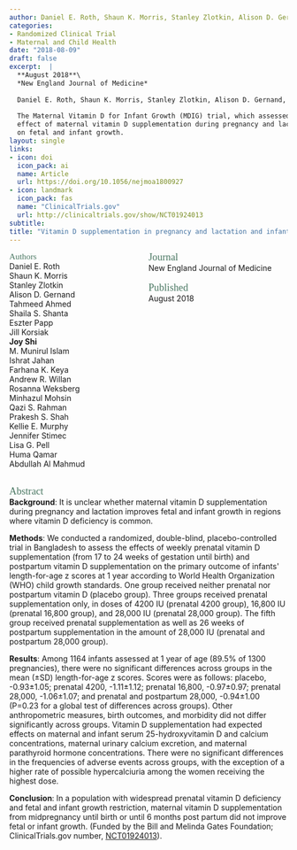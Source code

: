 ```yaml
---
author: Daniel E. Roth, Shaun K. Morris, Stanley Zlotkin, Alison D. Gernand, Tahmeed Ahmed, Shaila S. Shanta, Eszter Papp, Jill Korsiak, Joy Shi, M. Munirul Islam, Ishrat Jahan, Farhana K. Keya, Andrew R. Willan, Rosanna Weksberg, Minhazul Mohsin, Qazi S. Rahman, Prakesh S. Shah, Kellie E. Murphy, Jennifer Stimec, Lisa G. Pell, Huma Qamar, Abdullah Al Mahmud
categories: 
- Randomized Clinical Trial
- Maternal and Child Health
date: "2018-08-09"
draft: false
excerpt:  |
  **August 2018**\
  *New England Journal of Medicine*
  
  Daniel E. Roth, Shaun K. Morris, Stanley Zlotkin, Alison D. Gernand, Tahmeed Ahmed, Shaila S. Shanta, Eszter Papp, Jill Korsiak, **Joy Shi**, M. Munirul Islam, Ishrat Jahan, Farhana K. Keya, Andrew R. Willan, Rosanna Weksberg, Minhazul Mohsin, Qazi S. Rahman, Prakesh S. Shah, Kellie E. Murphy, Jennifer Stimec, Lisa G. Pell, Huma Qamar, Abdullah Al Mahmud
  
  The Maternal Vitamin D for Infant Growth (MDIG) trial, which assessed the 
  effect of maternal vitamin D supplementation during pregnancy and lactation 
  on fetal and infant growth.
layout: single
links:
- icon: doi
  icon_pack: ai
  name: Article
  url: https://doi.org/10.1056/nejmoa1800927
- icon: landmark
  icon_pack: fas
  name: "ClinicalTrials.gov"
  url: http://clinicaltrials.gov/show/NCT01924013
subtitle: 
title: "Vitamin D supplementation in pregnancy and lactation and infant growth"
---
```

<style>
.column-left{
  float: left;
  width: 50%;
  text-align: left;
}
.column-right{
  float: right;
  width: 50%;
  text-align: left;
}
.footer {
  clear: both;
  width: 100%;
}
</style>

<div class="column-left">
  <span style="color:#4b7863; font-family: 'Bitter'; font-size: 1.1em; font-weight: 100">Authors</span><br>
  Daniel E. Roth<br>
  Shaun K. Morris<br>
  Stanley Zlotkin<br>
  Alison D. Gernand<br>
  Tahmeed Ahmed<br>
  Shaila S. Shanta<br>
  Eszter Papp<br>
  Jill Korsiak<br>
  <b>Joy Shi</b><br>
  M. Munirul Islam<br>
  Ishrat Jahan<br>
  Farhana K. Keya<br>
  Andrew R. Willan<br>
  Rosanna Weksberg<br>
  Minhazul Mohsin<br>
  Qazi S. Rahman<br>
  Prakesh S. Shah<br>
  Kellie E. Murphy<br>
  Jennifer Stimec<br>
  Lisa G. Pell<br>
  Huma Qamar<br>
  Abdullah Al Mahmud
</div>
<div class="column-right">
  <span style="color:#4b7863; font-family: 'Garamond'; font-size: 1.3em; font-weight: 100">Journal</span><br>  
  New England Journal of Medicine<br><br>
  <span style="color:#4b7863; font-family: 'Garamond'; font-size: 1.3em; font-weight: 100">Published</span><br>  
  August 2018<br><br>
</div>
<div class="footer"><br></div>

<span style="color:#4b7863; font-family: 'Garamond'; font-size: 1.3em; font-weight: 100">Abstract</span>  
**Background**: It is unclear whether maternal vitamin D supplementation during pregnancy and lactation improves fetal and infant growth in regions where vitamin D deficiency is common.

**Methods**: We conducted a randomized, double-blind, placebo-controlled trial in Bangladesh to assess the effects of weekly prenatal vitamin D supplementation (from 17 to 24 weeks of gestation until birth) and postpartum vitamin D supplementation on the primary outcome of infants' length-for-age z scores at 1 year according to World Health Organization (WHO) child growth standards. One group received neither prenatal nor postpartum vitamin D (placebo group). Three groups received prenatal supplementation only, in doses of 4200 IU (prenatal 4200 group), 16,800 IU (prenatal 16,800 group), and 28,000 IU (prenatal 28,000 group). The fifth group received prenatal supplementation as well as 26 weeks of postpartum supplementation in the amount of 28,000 IU (prenatal and postpartum 28,000 group).

**Results**: Among 1164 infants assessed at 1 year of age (89.5% of 1300 pregnancies), there were no significant differences across groups in the mean (±SD) length-for-age z scores. Scores were as follows: placebo, -0.93±1.05; prenatal 4200, -1.11±1.12; prenatal 16,800, -0.97±0.97; prenatal 28,000, -1.06±1.07; and prenatal and postpartum 28,000, -0.94±1.00 (P=0.23 for a global test of differences across groups). Other anthropometric measures, birth outcomes, and morbidity did not differ significantly across groups. Vitamin D supplementation had expected effects on maternal and infant serum 25-hydroxyvitamin D and calcium concentrations, maternal urinary calcium excretion, and maternal parathyroid hormone concentrations. There were no significant differences in the frequencies of adverse events across groups, with the exception of a higher rate of possible hypercalciuria among the women receiving the highest dose.

**Conclusion**: In a population with widespread prenatal vitamin D deficiency and fetal and infant growth restriction, maternal vitamin D supplementation from midpregnancy until birth or until 6 months post partum did not improve fetal or infant growth. (Funded by the Bill and Melinda Gates Foundation; ClinicalTrials.gov number, [NCT01924013](http://clinicaltrials.gov/show/NCT01924013)).
